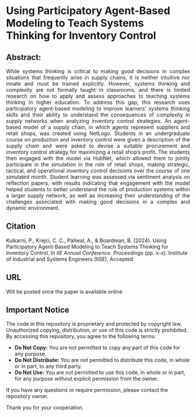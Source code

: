 # Using Participatory Agent-Based Modeling to Teach Systems Thinking for Inventory Control
## Abstract:
<p align="justify"> While systems thinking is critical to making good decisions in complex situations that frequently arise in supply
chains, it is neither intuitive nor innate and must be trained explicitly. However, systems thinking and complexity are
not formally taught in classrooms, and there is limited research on how to apply and assess approaches to teaching
systems thinking in higher education. To address this gap, this research uses participatory agent-based modeling to
improve learners’ systems thinking skills and their ability to understand the consequences of complexity in supply
networks when analyzing inventory control strategies. An agent-based model of a supply chain, in which agents
represent suppliers and retail shops, was created using NetLogo. Students in an undergraduate course on production
and inventory control were given a description of the supply chain and were asked to devise a suitable procurement
and inventory control strategy for maximizing a retail shop’s profit. The students then engaged with the model via
HubNet, which allowed them to jointly participate in the simulation in the role of retail shops, making strategic,
tactical, and operational inventory control decisions over the course of one simulated month. Student learning was
assessed via sentiment analysis on reflection papers, with results indicating that engagement with the model helped
students to better understand the role of production systems within a larger supply network, as well as increasing their
understanding of the challenges associated with making good decisions in a complex and dynamic environment. </p>

## Citation
Kulkarni, P., Krejci, C. C., Paliwal, A., & Boardman, B. (2024). Using Participatory Agent-Based Modeling to Teach Systems
Thinking for Inventory Control. In _IIE Annual Conference. Proceedings_ (pp. x-x). Institute of Industrial and Systems Engineers
(IISE), Accepted.
## URL
Will be posted once the paper is available online

## Important Notice

The code in this repository is proprietary and protected by copyright law. Unauthorized copying, distribution, or use of this code is strictly prohibited. By accessing this repository, you agree to the following terms:

- **Do Not Copy:** You are not permitted to copy any part of this code for any purpose.
- **Do Not Distribute:** You are not permitted to distribute this code, in whole or in part, to any third party.
- **Do Not Use:** You are not permitted to use this code, in whole or in part, for any purpose without explicit permission from the owner.

If you have any questions or require permission, please contact the repository owner.

Thank you for your cooperation.

